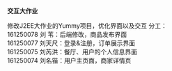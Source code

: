 **交互大作业**


修改J2EE大作业的Yummy项目，优化界面以及交互
分工：
<br>
161250078 刘  苇：后端修改，商品发布界面
<br>
161250077 刘天尺：登录&注册，订单展示界面
<br>
161250075 刘芮洪：餐厅、用户的个人信息界面
<br>
161250074 刘名锴：用户主页面，商家详情页